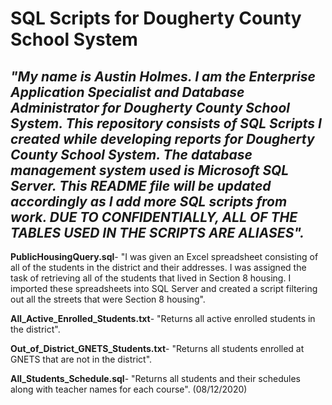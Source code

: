 # **SQL Scripts for Dougherty County School System**


## *"My name is Austin Holmes. I am the Enterprise Application Specialist and Database Administrator for Dougherty County School System. This repository consists of SQL Scripts I created while developing reports for Dougherty County School System. The database management system used is Microsoft SQL Server. This README file will be updated accordingly as I add more SQL scripts from work. DUE TO CONFIDENTIALLY, ALL OF THE TABLES USED IN THE SCRIPTS ARE ALIASES".*

**PublicHousingQuery.sql**- "I was given an Excel spreadsheet consisting of all of the students in the district and their addresses. I was assigned the task of retrieving all of the students that lived in Section 8 housing. I imported these spreadsheets into SQL Server and created a script filtering out all the streets that were Section 8 housing".   


**All_Active_Enrolled_Students.txt**- "Returns all active enrolled students in the district". 

**Out_of_District_GNETS_Students.txt**- "Returns all students enrolled at GNETS that are not in the district".

**All_Students_Schedule.sql**- "Returns all students and their schedules along with teacher names for each course". (08/12/2020)
